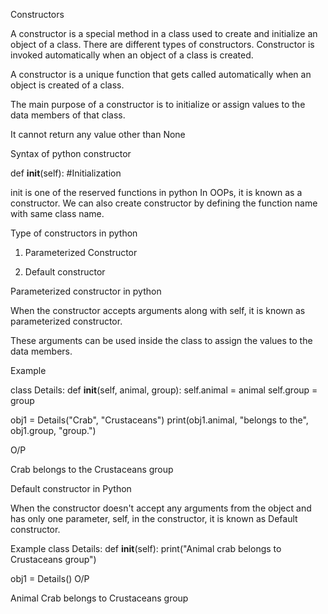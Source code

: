 Constructors

A constructor is a special method in a class used to create and initialize an object of a class.
There are different types of constructors.
Constructor is invoked automatically when an object of a class is created.

A constructor is a unique function that gets called automatically when an object is created of a class.

The main purpose of a constructor is to initialize or assign values
to the data members of that class.

It cannot return any value other than None


Syntax of python constructor

def __init__(self):
    #Initialization

init is one of the reserved functions in python
In OOPs, it is known as a constructor. 
We can also create constructor by defining the function name with same class name.

Type of constructors in python

1. Parameterized Constructor

2. Default constructor

Parameterized constructor in python

When the constructor accepts arguments along with self, it is known as parameterized constructor.

These arguments can be used inside the class to assign the values to the data members.

Example

class Details:
    def __init__(self, animal, group):
        self.animal = animal
        self.group =  group

obj1 = Details("Crab", "Crustaceans")
print(obj1.animal, "belongs to the", obj1.group, "group.")

O/P

Crab belongs to the Crustaceans group

Default constructor in Python

When the constructor doesn't accept any arguments from the object and has only one parameter, self, in the constructor, it is known as Default constructor.

Example
class Details:
    def __init__(self):
        print("Animal crab belongs to Crustaceans group")

obj1 = Details()
O/P

Animal Crab belongs to Crustaceans group